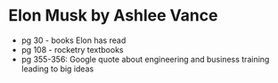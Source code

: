 
# Elon Musk by Ashlee Vance

* pg 30 - books Elon has read
* pg 108 - rocketry textbooks 
* pg 355-356: Google quote about engineering and business training leading to big ideas 



